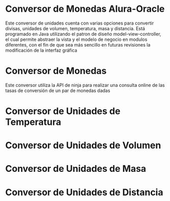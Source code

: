 # Conversor de Monedas Alura-Oracle

Este conversor de unidades cuenta con varias opciones para convertir divisas, unidades de volumen, temperatura, masa y distancia. Está programado en Java utilizando el patron de diseño model-view-controller, el cual permite abstraer la vista y el modelo de negocio en modulos diferentes, con el fin de que sea más sencillo en futuras revisiones la modificación de la interfaz gráfica


# Conversor de Monedas

Este conversor utiliza la API de ninja para realizar una consulta online de las tasas de conversión de un par de monedas dadas

# Conversor de Unidades de Temperatura
# Conversor de Unidades de Volumen
# Conversor de Unidades de Masa
# Conversor de Unidades de Distancia